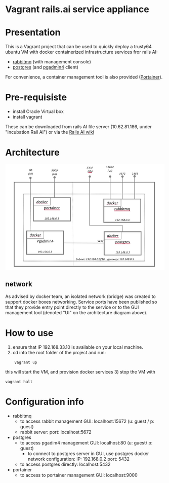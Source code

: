 Vagrant rails.ai service appliance
==================================
# Presentation
This is a Vagrant project that can be used to quickly deploy a trusty64
 ubuntu VM with docker containerized infrastructure services fror rails
 AI:
- [rabbitmq](https://hub.docker.com/_/rabbitmq/) (with management
console)
- [postgres](https://hub.docker.com/_/postgres/) (and
[pgadmin4](https://hub.docker.com/r/dpage/pgadmin4/) client)

For convenience, a container management tool is also provided
([Portainer](https://hub.docker.com/r/portainer/portainer/)).

# Pre-requisiste
- install Oracle Virtual box
- install vagrant

These can be downloaded from rails AI file server (10.62.81.186, under
"Incubation Rail AI") or via the [Rails AI wiki](https://treaty.emc.com/engineering/inc/_layouts/15/start.aspx#/Documents/Forms/AllItems.aspx?RootFolder=%2Fengineering%2Finc%2FDocuments%2F%E2%80%8BRail%20AI%2FInfrastructure%2Finfrastructure%5Fsoftware&FolderCTID=0x0120001DEE9E5C5A970F4099BD0534F3630BFA&View=%7B3C828E24%2D498E%2D4FDA%2D9514%2DE8A54A0793D5%7D)

# Architecture
![infra](infrastructure.jpg)
## network
As advised by docker team, an isolated network (bridge) was created to
support docker boxes networking.
Service ports have been published so that they provide entry point
directly to the service or to the GUI management tool (denoted "UI" on
the architecture diagram above).

# How to use
1) ensure that IP 192.168.33.10	is available on your local machine.
2) cd into the root folder of the project and run:
```
    vagrant up
```
this will start the VM, and provision docker services
3) stop the VM with
```
vagrant halt
```

# Configuration info
- rabbitmq
  - to access rabbit management GUI: localhost:15672 (u: guest / p: guest)
  - rabbit server: port: localhost:5672
- postgres
  - to access pgadim4 management GUI: localhost:80 (u: guest/ p: guest)
    - to connect to postgres server in GUI, use postgres docker network
    configuration: IP: 192.168.0.2 port: 5432
  - to access postgres directly: localhost:5432
- portainer
  - to access to portainer management GUI: localhost:9000